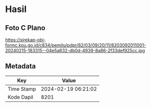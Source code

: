 # Hasil

## Foto C Plano

https://sirekap-obj-formc.kpu.go.id/c834/pemilu/pdpr/82/03/09/20/11/8203092011001-20240215-183315--04e5a632-db0d-4939-8a86-2f33def925cc.jpg


## Metadata

| Key        | Value               |
| ---------- | ------------------- |
| Time Stamp | 2024-02-19 06:21:02 |
| Kode Dapil | 8201                |




